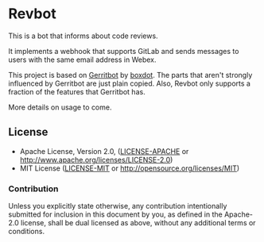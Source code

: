# Revbot

This is a bot that informs about code reviews.

It implements a webhook that supports GitLab and sends messages to users with
the same email address in Webex.

This project is based on [Gerritbot](https://github.com/boxdot/gerritbot-rs) by
[boxdot](https://github.com/boxdot). The parts that aren't strongly influenced
by Gerritbot are just plain copied. Also, Revbot only supports a fraction of
the features that Gerritbot has.

More details on usage to come.

## License

 * Apache License, Version 2.0, ([LICENSE-APACHE](LICENSE-APACHE) or
   http://www.apache.org/licenses/LICENSE-2.0)
 * MIT License ([LICENSE-MIT](LICENSE-MIT) or
   http://opensource.org/licenses/MIT)

### Contribution

Unless you explicitly state otherwise, any contribution intentionally submitted
for inclusion in this document by you, as defined in the Apache-2.0 license,
shall be dual licensed as above, without any additional terms or conditions.

